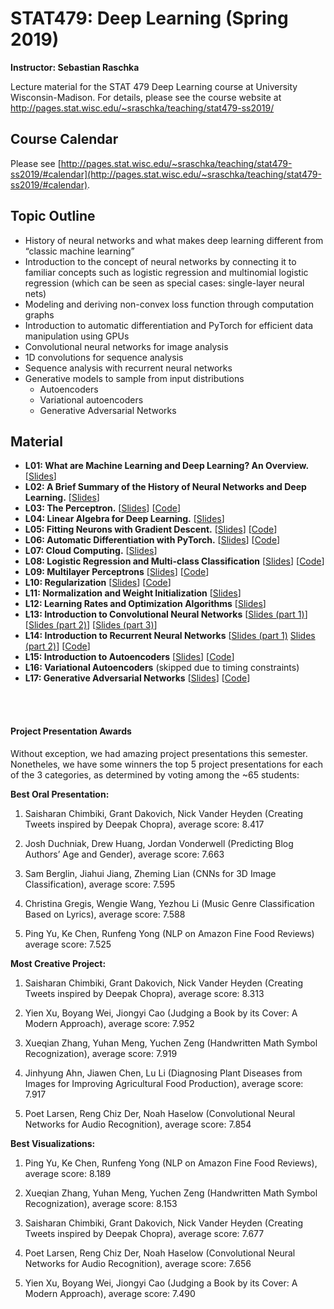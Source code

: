 # STAT479: Deep Learning (Spring 2019)

**Instructor: Sebastian Raschka**

Lecture material for the STAT 479 Deep Learning course at University Wisconsin-Madison. For details, please see the course website at http://pages.stat.wisc.edu/~sraschka/teaching/stat479-ss2019/


## Course Calendar

Please see [http://pages.stat.wisc.edu/~sraschka/teaching/stat479-ss2019/#calendar](http://pages.stat.wisc.edu/~sraschka/teaching/stat479-ss2019/#calendar).

## Topic Outline

- History of neural networks and what makes deep learning different from “classic machine learning”
- Introduction to the concept of neural networks by connecting it to familiar concepts such as logistic regression and multinomial logistic regression (which can be seen as special cases: single-layer neural nets)
- Modeling and deriving non-convex loss function through computation graphs
- Introduction to automatic differentiation and PyTorch for efficient data manipulation using GPUs
- Convolutional neural networks for image analysis
- 1D convolutions for sequence analysis
- Sequence analysis with recurrent neural networks
- Generative models to sample from input distributions
  - Autoencoders
  - Variational autoencoders
  - Generative Adversarial Networks


## Material

- **L01: What are Machine Learning and Deep Learning? An Overview.** [[Slides](L01-intro/L01-intro_slides.pdf)]
- **L02: A Brief Summary of the History of Neural Networks and Deep Learning.** [[Slides](L02_dl-history/L02_dl-history_slides.pdf)]
- **L03: The Perceptron.** [[Slides](L03_perceptron/L03_perceptron_slides.pdf)] [[Code](L03_perceptron/code)]
- **L04: Linear Algebra for Deep Learning.** [[Slides](L04_linalg-dl/L04_linalg-dl_slides.pdf)]
- **L05: Fitting Neurons with Gradient Descent.** [[Slides](L05_grad-descent/L05_gradient-descent_slides.pdf)]  [[Code](L05_grad-descent/code)]
- **L06: Automatic Differentiation with PyTorch.** [[Slides](L06_pytorch/L06_pytorch_slides.pdf)]  [[Code](L06_pytorch/code)]
- **L07: Cloud Computing.** [[Slides](L07_cloud-computing/L07_cloud-computing_slides.pdf)] 
- **L08: Logistic Regression and Multi-class Classification** [[Slides](L08_logistic/L08_logistic_slides.pdf)] [[Code](L08_logistic/code)] 
- **L09: Multilayer Perceptrons** [[Slides](L09_mlp/L09_mlp_slides.pdf)]  [[Code](L09_mlp/code)] 
- **L10: Regularization** [[Slides](L10_regularization/L10_regularization_slides.pdf)]  [[Code](L10_regularization/code)] 
- **L11: Normalization and Weight Initialization** [[Slides](L11_weight-init/L11_weight-init_slides.pdf)] 
- **L12: Learning Rates and Optimization Algorithms** [[Slides](L12_optim/L12_optim_slides.pdf)] 
- **L13: Introduction to Convolutional Neural Networks** [[Slides (part 1)](L13_intro-cnn/L13_intro-cnn-part1_slides.pdf)] [[Slides (part 2)](L13_intro-cnn/L13_intro-cnn-part2_slides.pdf)]  [[Slides (part 3)](L13_intro-cnn/L13_intro-cnn-part3_slides.pdf)] 
- **L14: Introduction to Recurrent Neural Networks** [[Slides (part 1)](L14_intro-rnn/L14_intro-rnn-part1_slides.pdf) [Slides (part 2)](L14_intro-rnn/L14_intro-rnn-part2_slides.pdf)] [[Code](L14_intro-rnn/code)]
- **L15: Introduction to Autoencoders** [[Slides](L15_autoencoder/L15_autoencoder_slides.pdf)] [[Code](L15_autoencoder/code)]
- **L16: Variational Autoencoders** (skipped due to timing constraints)
- **L17: Generative Adversarial Networks** [[Slides](L17_gans/L17_gan_slides.pdf)] [[Code](L17_gans/code)]

<br>
<br>

#### Project Presentation Awards

Without exception, we had amazing project presentations this semester. Nonetheles, we have some winners the top 5 project presentations for each of the 3 categories, 
as determined by voting among the ~65 students:


**Best Oral Presentation:**

1. Saisharan Chimbiki, Grant Dakovich, Nick Vander Heyden (Creating Tweets inspired by Deepak Chopra), average score: 8.417

2. Josh Duchniak, Drew Huang, Jordan Vonderwell (Predicting Blog Authors’ Age and Gender), average score: 7.663

3. Sam Berglin, Jiahui Jiang, Zheming Lian (CNNs for 3D Image Classification), average score: 7.595

4. Christina Gregis, Wengie Wang, Yezhou Li (Music Genre Classification Based on Lyrics), average score: 7.588

5. Ping Yu, Ke Chen, Runfeng Yong (NLP on Amazon Fine Food Reviews) average score: 7.525



**Most Creative Project:**

1. Saisharan Chimbiki, Grant Dakovich, Nick Vander Heyden (Creating Tweets inspired by Deepak Chopra), average score: 8.313

2. Yien Xu, Boyang Wei, Jiongyi Cao (Judging a Book by its Cover: A Modern Approach), average score: 7.952

3. Xueqian Zhang, Yuhan Meng, Yuchen Zeng (Handwritten Math Symbol Recognization), average score: 7.919 

4. Jinhyung Ahn, Jiawen Chen, Lu Li (Diagnosing Plant Diseases from Images for Improving Agricultural Food Production), average score: 7.917

5. Poet Larsen, Reng Chiz Der, Noah Haselow (Convolutional Neural Networks for Audio Recognition), average score: 7.854



**Best Visualizations:**

1. Ping Yu, Ke Chen, Runfeng Yong (NLP on Amazon Fine Food Reviews), average score: 8.189

2. Xueqian Zhang, Yuhan Meng, Yuchen Zeng (Handwritten Math Symbol Recognization), average score: 8.153

3. Saisharan Chimbiki, Grant Dakovich, Nick Vander Heyden (Creating Tweets inspired by Deepak Chopra), average score: 7.677

4. Poet Larsen, Reng Chiz Der, Noah Haselow (Convolutional Neural Networks for Audio Recognition), average score: 7.656

5. Yien Xu, Boyang Wei, Jiongyi Cao (Judging a Book by its Cover: A Modern Approach), average score: 7.490